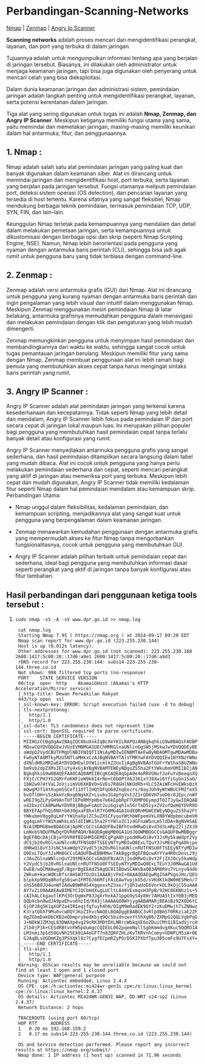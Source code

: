 # Perbandingan-Scanning-Networks
[Nmap](Nmap.md) | [Zenmap](Zenmap.md) | [Angry Ip Scanner](IpAngryScanner.md) 

**Scanning networks** adalah proses mencari dan mengidentifikasi perangkat, layanan, dan port yang terbuka di dalam jaringan. 

Tujuannya adalah untuk mengumpulkan informasi tentang apa yang berjalan di jaringan tersebut. Biasanya, ini dilakukan oleh administrator untuk menjaga keamanan jaringan, tapi bisa juga digunakan oleh penyerang untuk mencari celah yang bisa dieksploitasi.

Dalam dunia keamanan jaringan dan administrasi sistem, pemindaian jaringan adalah langkah penting untuk mengidentifikasi perangkat, layanan, serta potensi kerentanan dalam jaringan.

Tiga alat yang sering digunakan untuk tugas ini adalah **Nmap, Zenmap, dan Angry IP Scanner**. Meskipun ketiganya memiliki fungsi utama yang sama, yaitu memindai dan memetakan jaringan, masing-masing memiliki keunikan dalam hal antarmuka, fitur, dan penggunaannya.

## 1. Nmap :

Nmap adalah salah satu alat pemindaian jaringan yang paling kuat dan banyak digunakan dalam keamanan siber. Alat ini dirancang untuk memindai jaringan dan mengidentifikasi host, port terbuka, serta layanan yang berjalan pada jaringan tersebut. Fungsi utamanya meliputi pemindaian port, deteksi sistem operasi (OS detection), dan pencarian layanan yang tersedia di host tertentu. Karena sifatnya yang sangat fleksibel, Nmap mendukung berbagai teknik pemindaian, termasuk pemindaian TCP, UDP, SYN, FIN, dan lain-lain.

Keunggulan Nmap terletak pada kemampuannya yang mendalam dan detail dalam melakukan pemetaan jaringan, serta kemampuannya untuk dikustomisasi dengan berbagai opsi dan skrip (seperti Nmap Scripting Engine, NSE). Namun, Nmap lebih berorientasi pada pengguna yang nyaman dengan antarmuka baris perintah (CLI), sehingga bisa jadi agak rumit untuk pengguna baru yang tidak terbiasa dengan command-line.
## 2. Zenmap :

Zenmap adalah versi antarmuka grafis (GUI) dari Nmap. Alat ini dirancang untuk pengguna yang kurang nyaman dengan antarmuka baris perintah dan ingin pengalaman yang lebih visual dan intuitif dalam menggunakan Nmap. Meskipun Zenmap menggunakan mesin pemindaian Nmap di latar belakang, antarmuka grafisnya memudahkan pengguna dalam menavigasi dan melakukan pemindaian dengan klik dan pengaturan yang lebih mudah dimengerti.

Zenmap memungkinkan pengguna untuk menyimpan hasil pemindaian dan membandingkannya dari waktu ke waktu, sehingga sangat cocok untuk tugas pemantauan jaringan berulang. Meskipun memiliki fitur yang sama dengan Nmap, Zenmap membuat penggunaan alat ini lebih ramah bagi pemula yang membutuhkan akses cepat tanpa harus mengingat sintaks baris perintah yang rumit.
## 3. Angry IP Scanner :

Angry IP Scanner adalah alat pemindaian jaringan yang terkenal karena kesederhanaan dan kecepatannya. Tidak seperti Nmap yang lebih detail dan mendalam, Angry IP Scanner lebih fokus pada pemindaian IP dan port secara cepat di jaringan lokal maupun luas. Ini merupakan pilihan populer bagi pengguna yang membutuhkan hasil pemindaian cepat tanpa terlalu banyak detail atau konfigurasi yang rumit.

Angry IP Scanner menyediakan antarmuka pengguna grafis yang sangat sederhana, dan hasil pemindaian ditampilkan secara langsung dalam tabel yang mudah dibaca. Alat ini cocok untuk pengguna yang hanya perlu melakukan pemindaian sederhana dan cepat, seperti mencari perangkat yang aktif di jaringan atau memeriksa port yang terbuka. Meskipun lebih cepat dan mudah digunakan, Angry IP Scanner tidak memiliki kedalaman fitur seperti Nmap dalam hal pemindaian mendalam atau kemampuan skrip.
Perbandingan Utama:

  + Nmap unggul dalam fleksibilitas, kedalaman pemindaian, dan kemampuan scripting, menjadikannya alat yang sangat kuat untuk pengguna yang berpengalaman dalam keamanan jaringan.
  
  + Zenmap menawarkan kemudahan penggunaan dengan antarmuka grafis yang mempermudah akses ke fitur Nmap tanpa mengorbankan fungsionalitasnya, cocok untuk pengguna yang membutuhkan GUI.
  
  + Angry IP Scanner adalah pilihan terbaik untuk pemindaian cepat dan sederhana, ideal bagi pengguna yang membutuhkan informasi dasar seperti perangkat yang aktif di jaringan tanpa banyak konfigurasi atau fitur tambahan.

## Hasil perbandingan dari penggunaan ketiga tools tersebut : 

1.     sudo nmap -sS -A -sV www.dpr.go.id >> nmap.log
   
        cat nmap.log
        Starting Nmap 7.95 ( https://nmap.org ) at 2024-09-17 09:20 EDT
        Nmap scan report for www.dpr.go.id (223.255.230.144)
        Host is up (0.012s latency).
        Other addresses for www.dpr.go.id (not scanned): 223.255.230.168 2600:1417:5c00:20::17d6:a9e1 2600:1417:5c00:20::17d6:a9d3
        rDNS record for 223.255.230.144: subs14-223-255-230-144.three.co.id
        Not shown: 998 filtered tcp ports (no-response)
        PORT    STATE SERVICE VERSION
        80/tcp  open  http    AkamaiGHost (Akamai's HTTP Acceleration/Mirror service)
        |_http-title: Dewan Perwakilan Rakyat
        443/tcp open  ssl
        |_ssl-known-key: ERROR: Script execution failed (use -d to debug)
        | tls-nextprotoneg: 
        |   http/1.1
        |_  http/1.0
        |_ssl-date: TLS randomness does not represent time
        | ssl-cert: OpenSSL required to parse certificate.
        | -----BEGIN CERTIFICATE-----
        | MIIHGzCCBgOgAwIBAgIQC86uXxkIqBcXeYKILRAPQzANBgkqhkiG9w0BAQsFADBP
        | MQswCQYDVQQGEwJVUzEVMBMGA1UEChMMRGlnaUNlcnQgSW5jMSkwJwYDVQQDEyBE
        | aWdpQ2VydCBUTFMgUlNBIFNIQTI1NiAyMDIwIENBMTAeFw0yNDA0MTgwMDAwMDBa
        | Fw0yNTA0MTkyMzU5NTlaMHkxCzAJBgNVBAYTAlVTMRYwFAYDVQQIEw1NYXNzYWNo
        | dXNldHRzMRIwEAYDVQQHEwlDYW1icmlkZ2UxIjAgBgNVBAoTGUFrYW1haSBUZWNo
        | bm9sb2dpZXMsIEluYy4xGjAYBgNVBAMTEWEyNDguZS5ha2FtYWkubmV0MIIBIjAN
        | BgkqhkiG9w0BAQEFAAOCAQ8AMIIBCgKCAQEAqGpA0e4oRRVGNufJoFuYxBeeqoXQ
        | FXjC/CPHJYG2GMrFoKHFieW9k6I4rNo+C6bOPtX6J361xYJ8Xwi6YfiGyGn15aO/
        | 1bWZw974tVaLJoVjiimVU6XKBVO+GVEs7R8GHlNKOdRh+VLC5ZAiWFcHvEWksBzX
        | mQwgMJT14tXupmSSCef11OTlIHQtDFqU68ZnqEezrs/0ayJUh9yWtWBUCFMIfeX5
        | bvQflOH+s5zAkmYcNxq6NgkKZ+LsvbvJG4pYgVstJZ3rQO6VH7seD6r8JEpc/oWf
        | wREI9gZLPyGH9AnTUflEPeRMYpHbe7e6kEpbRpFTUDMP0Eymp3TQITJyGwIDAQAB
        | o4IDxzCCA8MwHwYDVR0jBBgwFoAUt2ui6qiqhIx56rTaD5iyxZV2ufQwHQYDVR0O
        | BBYEFApfhQi0NX+b0J0gxaF8hxlR7YG0MG4GA1UdEQRnMGWCEWEyNDguZS5ha2Ft
        | YWkubmV0gg8qLmFrYW1haXplZC5uZXSCFyouYWthbWFpemVkLXN0YWdpbmcubmV0
        | gg4qLmFrYW1haWhkLm5ldIIWKi5ha2FtYWloZC1zdGFnaW5nLm5ldDA+BgNVHSAE
        | NzA1MDMGBmeBDAECAjApMCcGCCsGAQUFBwIBFhtodHRwOi8vd3d3LmRpZ2ljZXJ0
        | LmNvbS9DUFMwDgYDVR0PAQH/BAQDAgWgMB0GA1UdJQQWMBQGCCsGAQUFBwMBBggr
        | BgEFBQcDAjCBjwYDVR0fBIGHMIGEMECgPqA8hjpodHRwOi8vY3JsMy5kaWdpY2Vy
        | dC5jb20vRGlnaUNlcnRUTFNSU0FTSEEyNTYyMDIwQ0ExLTQuY3JsMECgPqA8hjpo
        | dHRwOi8vY3JsNC5kaWdpY2VydC5jb20vRGlnaUNlcnRUTFNSU0FTSEEyNTYyMDIw
        | Q0ExLTQuY3JsMH8GCCsGAQUFBwEBBHMwcTAkBggrBgEFBQcwAYYYaHR0cDovL29j
        | c3AuZGlnaWNlcnQuY29tMEkGCCsGAQUFBzAChj1odHRwOi8vY2FjZXJ0cy5kaWdp
        | Y2VydC5jb20vRGlnaUNlcnRUTFNSU0FTSEEyNTYyMDIwQ0ExLTEuY3J0MAwGA1Ud
        | EwEB/wQCMAAwggF/BgorBgEEAdZ5AgQCBIIBbwSCAWsBaQB3AM8RVu7VLnyv84db
        | 2Wkum+kacWdKsBfsrAHSW3fOzDsIAAABjvFmI+0AAAQDAEgwRgIhAPVgoJHc/QEU
        | blpkXp9RQq0RofgS0iwnIFMT6J66MTiFAiEAwYvpjkO5d/sVKdKtkQW0HESMen/7
        | shS56B9JU4unWfIAdwB9WR4S4XgqexxhZ3xe/fjQh1wUoE6VnrkDL9kOjC55uAAA
        | AY7xZiO9AAAEAwBIMEYCIQCbHdXugLUCltL848VExmqsH3PpB/92HC0EKNhz1s+5
        | cAIhALCkgautlKPd3OrDgWxP83JgXrhnkA71ppG9yS4y8Hr7AHUA5tIxY0B3jMEQ
        | QQbXcbnOwdJA9paEhvu6hzId/R43jlAAAAGO8WYjygAABAMARjBEAiBz92X8U6tC
        | 6jOPJ8q5K1qXOPZa4IR1eqjfqfuyh4hN/QIgM9mRadEK9GY2rzKuDMwjh7sZNNwz
        | K3ratQbXf9Mu0vcwDQYJKoZIhvcNAQELBQADggEBABGC3vRlpdBmST0RKziaE2ZF
        | 0gZGbmDakDbCKB2eQbmprybedKbjq9Qc5bidncwxYt5hXg06/ZXMpG2QQLVgbPqG
        | J+NOkWJZM3qL83DWAXp4vg29cRK3MDtDXLNRrcWbkqXE6oZDuiCMtGiBIadVjrcH
        | 2lb0jP3k+CESdRBtvnFW5pUumqcCQIEbL062pqemNyllSgbKmmdvgXKuc5QQROIA
        | LM3nmi3p1d50GvNh25EX01A4oGFT7n8ZQRFZHLzKvTKRVnhComy+UDNPLM5iAr0E
        | GJAqBLsUGDmKZg3PSXqkl8z7CygfECpmRZyPOrDSKIPXbfTpu3B5cmFx9U7FxXY=
        |_-----END CERTIFICATE-----
        | tls-alpn: 
        |   http/1.1
        |_  http/1.0
        Warning: OSScan results may be unreliable because we could not find at least 1 open and 1 closed port
        Device type: WAP|general purpose
        Running: Actiontec embedded, Linux 2.4.X
        OS CPE: cpe:/h:actiontec:mi424wr-gen3i cpe:/o:linux:linux_kernel cpe:/o:linux:linux_kernel:2.4.37
        OS details: Actiontec MI424WR-GEN3I WAP, DD-WRT v24-sp2 (Linux 2.4.37)
        Network Distance: 2 hops
        
        TRACEROUTE (using port 80/tcp)
        HOP RTT     ADDRESS
        1   0.20 ms 192.168.159.2
        2   0.17 ms subs14-223-255-230-144.three.co.id (223.255.230.144)
        
        OS and Service detection performed. Please report any incorrect results at https://nmap.org/submit/ .
        Nmap done: 1 IP address (1 host up) scanned in 71.96 seconds



